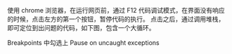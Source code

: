 使用 chrome 浏览器，在运行网页前，通过 F12 代码调试模式，在界面没有响应的时候，点击左方的第一个按钮，暂停代码的执行。
点击之后，通过调用堆栈，即可定位到出问题的代码，如下图，包含一个大循环。

Breakpoints 中勾选上 Pause on uncaught exceptions
